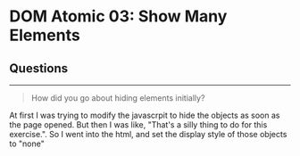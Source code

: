 # DOM Atomic 03: Show Many Elements

## Questions

---

> How did you go about hiding elements initially?

At first I was trying to modify the javascrpit to hide the objects as soon as the page opened. But then I was like, "That's a silly thing to do for this exercise.". So I went into the html, and set the display style of those objects to "none"